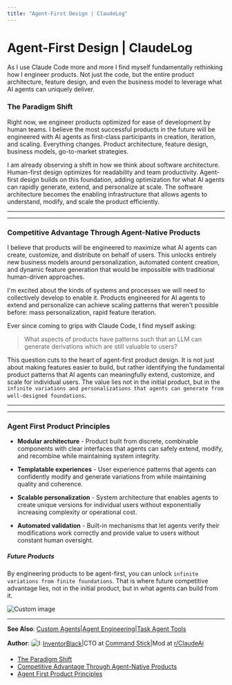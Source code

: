 ```yaml
---
title: "Agent-First Design | ClaudeLog"
---
```


# Agent-First Design | ClaudeLog

As I use Claude Code more and more I find myself fundamentally rethinking how I engineer products. Not just the code, but the entire product architecture, feature design, and even the business model to leverage what AI agents can uniquely deliver.

### The Paradigm Shift[​](#the-paradigm-shift "Direct link to The Paradigm Shift")

Right now, we engineer products optimized for ease of development by human teams. I believe the most successful products in the future will be engineered with AI agents as first-class participants in creation, iteration, and scaling. Everything changes. Product architecture, feature design, business models, go-to-market strategies.

I am already observing a shift in how we think about software architecture. Human-first design optimizes for readability and team productivity. Agent-first design builds on this foundation, adding optimization for what AI agents can rapidly generate, extend, and personalize at scale. The software architecture becomes the enabling infrastructure that allows agents to understand, modify, and scale the product efficiently.

* * *

* * *

### Competitive Advantage Through Agent-Native Products[​](#competitive-advantage-through-agent-native-products "Direct link to Competitive Advantage Through Agent-Native Products")

I believe that products will be engineered to maximize what AI agents can create, customize, and distribute on behalf of users. This unlocks entirely new business models around personalization, automated content creation, and dynamic feature generation that would be impossible with traditional human-driven approaches.

I'm excited about the kinds of systems and processes we will need to collectively develop to enable it. Products engineered for AI agents to extend and personalize can achieve scaling patterns that weren't possible before: mass personalization, rapid feature iteration.

Ever since coming to grips with Claude Code, I find myself asking:

> What aspects of products have patterns such that an LLM can generate derivations which are still valuable to users?

This question cuts to the heart of agent-first product design. It is not just about making features easier to build, but rather identifying the fundamental product patterns that AI agents can meaningfully extend, customize, and scale for individual users. The value lies not in the initial product, but in the `infinite variations and personalizations that agents can generate from well-designed foundations`.

* * *

* * *

### Agent First Product Principles[​](#agent-first-product-principles "Direct link to Agent First Product Principles")

-   **Modular architecture** - Product built from discrete, combinable components with clear interfaces that agents can safely extend, modify, and recombine while maintaining system integrity.
    
-   **Templatable experiences** - User experience patterns that agents can confidently modify and generate variations from while maintaining quality and coherence.
    
-   **Scalable personalization** - System architecture that enables agents to create unique versions for individual users without exponentially increasing complexity or operational cost.
    
-   **Automated validation** - Built-in mechanisms that let agents verify their modifications work correctly and provide value to users without constant human oversight.
    

##### Future Products

By engineering products to be agent-first, you can unlock `infinite variations from finite foundations`. That is where future competitive advantage lies, not in the initial product, but in what agents can build from it.

<img src="/img/discovery/033_energy_orange.png" alt="Custom image" style="max-width: 165px; height: auto;" />

* * *

**See Also**: [Custom Agents](/mechanics-custom-agents/)|[Agent Engineering](/mechanics-agent-engineering/)|[Task Agent Tools](/mechanics-task-agent-tools/)

**Author**:[<img src="/img/claudes-greatest-soldier.png" alt="InventorBlack profile" style="width: 25px; height: 25px; display: inline-block; vertical-align: middle; margin: 0 3px; border-radius: 50%;" />InventorBlack](https://www.linkedin.com/in/wilfredkasekende/)|CTO at [Command Stick](https://commandstick.com)|Mod at [r/ClaudeAi](https://reddit.com/r/ClaudeAI)

-   [The Paradigm Shift](#the-paradigm-shift)
-   [Competitive Advantage Through Agent-Native Products](#competitive-advantage-through-agent-native-products)
-   [Agent First Product Principles](#agent-first-product-principles)